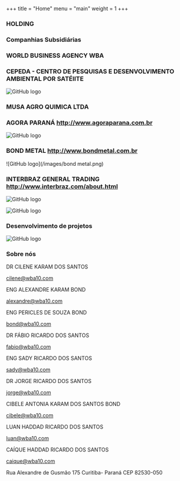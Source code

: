 +++
title = "Home"
menu = "main"
weight = 1
+++

### HOLDING
### Companhias Subsidiárias

### WORLD BUSINESS AGENCY   WBA

### CEPEDA - CENTRO DE PESQUISAS E DESENVOLVIMENTO AMBIENTAL POR SATÉlITE
![GitHub logo](/images/cepeda.jpg)

### MUSA AGRO QUIMICA LTDA

### AGORA PARANÁ    http://www.agoraparana.com.br
![GitHub logo](/images/agoraparana.png)

### BOND METAL     http://www.bondmetal.com.br
![GitHub logo](/images/bond metal.png)

### INTERBRAZ GENERAL TRADING   http://www.interbraz.com/about.html

![GitHub logo](/images/interbraz.png)


![GitHub logo](/images/florestatropicalalter.jpg)

### Desenvolvimento de projetos

![GitHub logo](/images/projetos.jpg)

### Sobre nós



DR CILENE KARAM DOS SANTOS

[cilene@wba10.com](mailto:cilene@wba10.com)

ENG ALEXANDRE KARAM BOND

[alexandre@wba10.com](mailto:alexandre@wba10.com)

ENG PERICLES DE SOUZA BOND

[bond@wba10.com](mailto:bond@wba10.com)

DR FÁBIO RICARDO DOS SANTOS

[fabio@wba10.com](mailto:fabio@wba10.com)

ENG SADY RICARDO DOS SANTOS

[sady@wba10.com](mailto:sady@wba10.com)

DR JORGE RICARDO DOS SANTOS

[jorge@wba10.com](mailto:jorge@wba10.com)

CIBELE ANTONIA KARAM DOS SANTOS BOND

[cibele@wba10.com](mailto:cibele@wba10.com)

LUAN HADDAD RICARDO DOS SANTOS

[luan@wba10.com](mailto:luan@wba10.com)

CAÍQUE HADDAD RICARDO DOS SANTOS

[caique@wba10.com](mailto:caique@wba10.com)

Rua Alexandre de Gusmão 175 Curitiba- Paraná
CEP 82530-050
